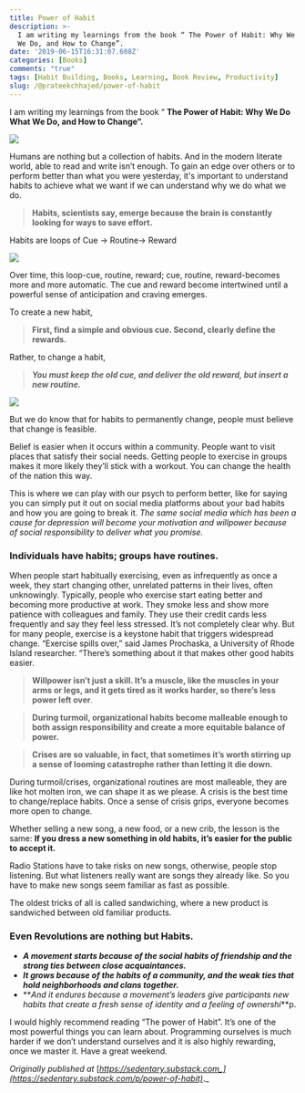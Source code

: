 ```yaml
---
title: Power of Habit
description: >-
  I am writing my learnings from the book “ The Power of Habit: Why We Do What
  We Do, and How to Change”.
date: '2019-06-15T16:31:07.608Z'
categories: [Books]
comments: "true"
tags: [Habit Building, Books, Learning, Book Review, Productivity]
slug: /@prateekchhajed/power-of-habit
---
```

I am writing my learnings from the book “ **The Power of Habit: Why We Do What We Do, and How to Change”.**

![](https://cdn-images-1.medium.com/max/800/1*gnrgVtZ15VFH65ihwq8lNQ.png)

Humans are nothing but a collection of habits. And in the modern literate world, able to read and write isn’t enough. To gain an edge over others or to perform better than what you were yesterday, it's important to understand habits to achieve what we want if we can understand why we do what we do.

> **Habits, scientists say, emerge because the brain is constantly looking for ways to save effort.**

Habits are loops of Cue -> Routine-> Reward

![](https://cdn-images-1.medium.com/max/800/0*Sz8HyzWCqSkivZUV.png)

Over time, this loop-cue, routine, reward; cue, routine, reward-becomes more and more automatic. The cue and reward become intertwined until a powerful sense of anticipation and craving emerges.

To create a new habit,

> **First, find a simple and obvious cue. Second, clearly define the rewards.**

Rather, to change a habit,

> **_You must keep the old cue, and deliver the old reward, but insert a new routine._**

![](https://cdn-images-1.medium.com/max/800/0*F5VBSrsYeULuC64m.jpeg)

But we do know that for habits to permanently change, people must believe that change is feasible.

Belief is easier when it occurs within a community. People want to visit places that satisfy their social needs. Getting people to exercise in groups makes it more likely they’ll stick with a workout. You can change the health of the nation this way.

This is where we can play with our psych to perform better, like for saying you can simply put it out on social media platforms about your bad habits and how you are going to break it. _The same social media which has been a cause for depression will become your motivation and willpower because of social responsibility to deliver what you promise._

### Individuals have habits; groups have routines.

When people start habitually exercising, even as infrequently as once a week, they start changing other, unrelated patterns in their lives, often unknowingly. Typically, people who exercise start eating better and becoming more productive at work. They smoke less and show more patience with colleagues and family. They use their credit cards less frequently and say they feel less stressed. It’s not completely clear why. But for many people, exercise is a keystone habit that triggers widespread change. “Exercise spills over,” said James Prochaska, a University of Rhode Island researcher. “There’s something about it that makes other good habits easier.

> **Willpower isn’t just a skill. It’s a muscle, like the muscles in your arms or legs, and it gets tired as it works harder, so there’s less power left over**_._

> **During turmoil, organizational habits become malleable enough to both assign responsibility and create a more equitable balance of power.**

> **Crises are so valuable, in fact, that sometimes it’s worth stirring up a sense of looming catastrophe rather than letting it die down.**

During turmoil/crises, organizational routines are most malleable, they are like hot molten iron, we can shape it as we please. A crisis is the best time to change/replace habits. Once a sense of crisis grips, everyone becomes more open to change.

Whether selling a new song, a new food, or a new crib, the lesson is the same: **If you dress a new something in old habits, it’s easier for the public to accept it.**

Radio Stations have to take risks on new songs, otherwise, people stop listening. But what listeners really want are songs they already like. So you have to make new songs seem familiar as fast as possible.

The oldest tricks of all is called sandwiching, where a new product is sandwiched between old familiar products.

### Even Revolutions are nothing but Habits.

*   **_A movement starts because of the social habits of friendship and the strong ties between close acquaintances._**
*   **_It grows because of the habits of a community, and the weak ties that hold neighborhoods and clans together._**
*   **_And it endures because a movement’s leaders give participants new habits that create a fresh sense of identity and a feeling of ownershi_**p.

I would highly recommend reading “The power of Habit”. It’s one of the most powerful things you can learn about. Programming ourselves is much harder if we don’t understand ourselves and it is also highly rewarding, once we master it. Have a great weekend.

_Originally published at_ [_https://sedentary.substack.com_](https://sedentary.substack.com/p/power-of-habit)_._
